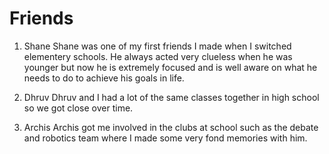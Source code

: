 # Friends

1. Shane
Shane was one of my first friends I made when I switched elementery schools. He always acted very clueless when he was younger but now he is extremely
focused and is well aware on what he needs to do to achieve his goals in life.


2. Dhruv
Dhruv and I had a lot of the same classes together in high school so we got close over time.

3. Archis
Archis got me involved in the clubs at school such as the debate and robotics team where I made some very fond memories with him.


